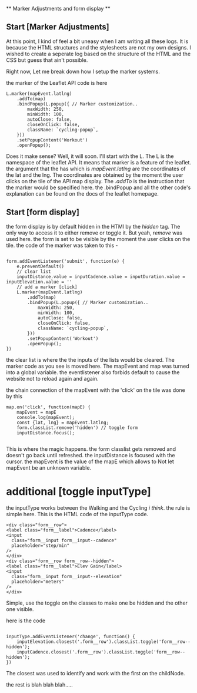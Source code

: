 ** Marker Adjustments and form display **

## Start [Marker Adjustments]


At this point, I kind of feel a bit uneasy when I am writing all these logs. It is because the HTML structures and the stylesheets are not my own designs. I wished to create a seperate log based on the structure of the HTML and the CSS but guess that ain't possible.

Right now, Let me break down how I setup the marker systems.

the marker of the Leaflet API code is here

```
L.marker(mapEvent.latlng)
    .addTo(map)
    .bindPopup(L.popup({ // Marker customization..
        maxWidth: 250,
        minWidth: 100,
        autoClose: false,
        closeOnClick: false,
        className: `cycling-popup`,
    }))
    .setPopupContent('Workout')
    .openPopup();   
```

Does it make sense? Well, it will soon.
I'll start with the L. The L is the namespace of the leaflet API. It means that marker is a feature of the leaflet. the argument that the has which is *mapEvent.latlng* are the coordinates of the lat and the lng. The coordinates are obtained by the moment the user clicks on the tile of the API map display. 
The *.addTo* is the instruction that the marker would be specified here. the .bindPopup and all the other code's explanation can be found on the docs of the leaflet homepage.

## Start [form display]

the form display is by default hidden in the HTMl by the *hidden* tag. The only way to access it to either remove or toggle it. But yeah, *remove* was used here.
the form is set to be visible by the moment the user clicks on the tile. the code of the marker was taken to this - 

```

form.addEventListener('submit', function(e) {
    e.preventDefault()
    // clear list
    inputDistance.value = inputCadence.value = inputDuration.value = inputElevation.value = ''
    // add a marker [click]
    L.marker(mapEvent.latlng)
        .addTo(map)
        .bindPopup(L.popup({ // Marker customization..
            maxWidth: 250,
            minWidth: 100,
            autoClose: false,
            closeOnClick: false,
            className: `cycling-popup`,
        }))
        .setPopupContent('Workout')
        .openPopup();   
})

```

the clear list is where the the inputs of the lists would be cleared. The marker code as you see is moved here. The mapEvent and map was turned into a global variable. the eventlistener also forbids default to cause the website not to reload again and again.

the chain connection of the mapEvent with the 'click' on the tile was done by this

```
map.on('click', function(mapE) {
    mapEvent = mapE
    console.log(mapEvent);
    const {lat, lng} = mapEvent.latlng;
    form.classList.remove('hidden') // toggle form
    inputDistance.focus();


```

This is where the magic happens. the form classlist gets removed and doesn't go back until refreshed. the inputDistance is focused with the cursor. the mapEvent is the value of the mapE which allows to Not let mapEvent be an unknown variable.


# additional [toggle inputType]

the inputType works between the Walking and the Cycling *i think*. the rule is simple here. This is the HTML code of the inputType code.

```
<div class="form__row">
<label class="form__label">Cadence</label>
<input
  class="form__input form__input--cadence"
  placeholder="step/min"
/>
</div>
<div class="form__row form__row--hidden">
<label class="form__label">Elev Gain</label>
<input
  class="form__input form__input--elevation"
  placeholder="meters"
/>
</div>

```
Simple, use the toggle on the classes to make one be hidden and the other one visible.

here is the code

```

inputType.addEventListener('change', function() {
    inputElevation.closest('.form__row').classList.toggle('form__row--hidden');
    inputCadence.closest('.form__row').classList.toggle('form__row--hidden');
})

```

The closest was used to identify and work with the first on the childNode.

the rest is blah blah blah.....